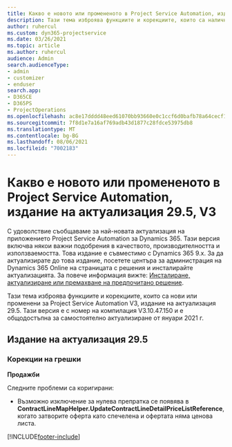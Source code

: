 ```yaml
---
title: Какво е новото или промененото в Project Service Automation, издание на актуализация 29.5, актуална корекция, V3
description: Тази тема изброява функциите и корекциите, които са налични за актуализацията на Project Service Automation, издание 29.5, актуална корекция, V3.
author: ruhercul
ms.custom: dyn365-projectservice
ms.date: 03/26/2021
ms.topic: article
ms.author: ruhercul
audience: Admin
search.audienceType:
- admin
- customizer
- enduser
search.app:
- D365CE
- D365PS
- ProjectOperations
ms.openlocfilehash: ac8e17dddd48eed61070bb93660e0c1ccf6d0bafb78a64cecf1b6ab45da7d1a9
ms.sourcegitcommit: 7f8d1e7a16af769adb43d1877c28fdce53975db8
ms.translationtype: MT
ms.contentlocale: bg-BG
ms.lasthandoff: 08/06/2021
ms.locfileid: "7002183"
---
```

# <a name="whats-new-or-changed-in-project-service-automation-update-release-295-v3"></a>Какво е новото или промененото в Project Service Automation, издание на актуализация 29.5, V3

С удоволствие съобщаваме за най-новата актуализация на приложението Project Service Automation за Dynamics 365. Тази версия включва някои важни подобрения в качеството, производителността и използваемостта. Това издание е съвместимо с Dynamics 365 9.x. За да актуализирате до това издание, посетете центъра за администрация на Dynamics 365 Online на страницата с решения и инсталирайте актуализацията. За повече информация вижте: [Инсталиране, актуализиране или премахване на предпочитано решение](/power-platform/admin/install-remove-preferred-solution.md).

Тази тема изброява функциите и корекциите, които са нови или променени за Project Service Automation V3, издание на актуализация 29.5. Тази версия е с номер на компилация V3.10.47.150 и е общодостъпна за самостоятелно актуализиране от януари 2021 г.

## <a name="update-release-295"></a>Издание на актуализация 29.5

### <a name="bug-fixes"></a>Корекции на грешки


**Продажби**

Следните проблеми са коригирани:

- Възможно изключение за нулева препратка се появява в **ContractLineMapHelper.UpdateContractLineDetailPriceListReference**, когато затворите оферта като спечелена и офертата няма ценова листа.


[!INCLUDE[footer-include](../includes/footer-banner.md)]
